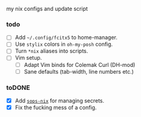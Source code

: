 my nix configs and update script

### todo
- [ ] Add `~/.config/fcitx5` to home-manager.
- [ ] Use `stylix` colors in `oh-my-posh` config.
- [ ] Turn `*nix` aliases into scripts.  
- [ ] Vim setup.  
  - [ ] Adapt Vim binds for Colemak Curl (DH-mod)  
  - [ ] Sane defaults (tab-width, line numbers etc.)

### toDONE

- [x] Add [`sops-nix`](https://github.com/Mic92/sops-nix) for managing secrets.  
- [x] Fix the fucking mess of a config.  
